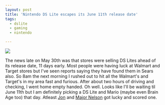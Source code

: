 ```yaml
---
layout: post
title: 'Nintendo DS Lite escapes its June 11th release date'
tags:
  - dslite
  - gaming
  - nintendo

---
```


<img src="http://media.prylfeber.se/2006/nintendo_ds_lite.jpg" />

The news late on May 30th was that stores were selling DS Lites ahead of its release date, 11 days early. Most people were having luck at Walmart and Target stores but I've seen reports saying they have found them in Sears also. So 8am the next morning I rushed out to hit all the Walmart's and Target's in my area fast and furious.  After about two hours of driving and checking, I went home empty handed. Oh well. Looks like I'll be waiting til June 11th but I am definitely picking a DS Lite and Mario (maybe even Brain Age too) that day. Atleast <a href="http://www.jonsthoughtsoneverything.com/2006/05/31/new-ds-lite/">Jon</a> and <a href="http://www.majornelson.com/archive/2006/05/31/My-Nintendo-DS-Lite.aspx">Major Nelson</a> got lucky and scored one.

<!-- technorati tags start -->
<!-- technorati tags end -->
